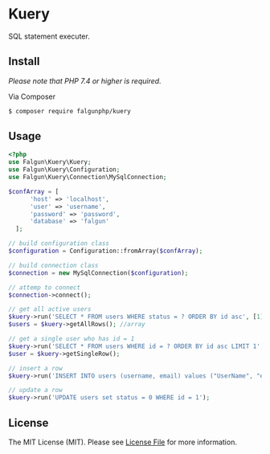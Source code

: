 # Kuery

SQL statement executer.

## Install
 *Please note that PHP 7.4 or higher is required.*

Via Composer

``` bash
$ composer require falgunphp/kuery
```

## Usage
```php
<?php
use Falgun\Kuery\Kuery;
use Falgun\Kuery\Configuration;
use Falgun\Kuery\Connection\MySqlConnection;

$confArray = [
      'host' => 'localhost',
      'user' => 'username',
      'password' => 'password',
      'database' => 'falgun'
  ];

// build configuration class
$configuration = Configuration::fromArray($confArray);

// build connection class
$connection = new MySqlConnection($configuration);

// attemp to connect
$connection->connect();

// get all active users
$kuery->run('SELECT * FROM users WHERE status = ? ORDER BY id asc', [1], 'i');
$users = $kuery->getAllRows(); //array

// get a single user who has id = 1
$kuery->run('SELECT * FROM users WHERE id = ? ORDER BY id asc LIMIT 1', [1], 'i');
$user = $kuery->getSingleRow();

// insert a row
$kuery->run('INSERT INTO users (username, email) values ("UserName", "email@site.com")');

// update a row
$kuery->run('UPDATE users set status = 0 WHERE id = 1');
```

## License

The MIT License (MIT). Please see [License File](LICENSE.md) for more information.
